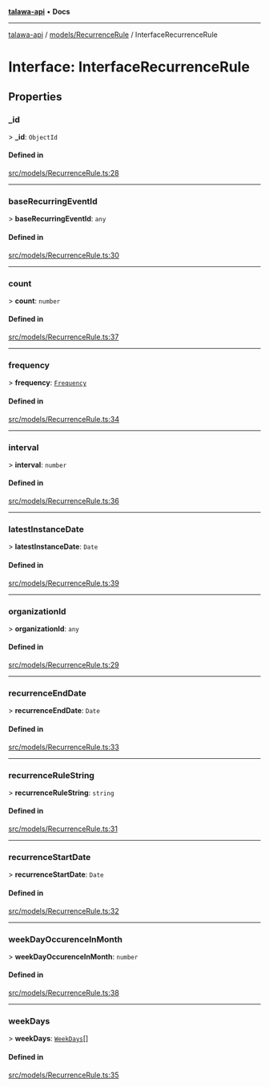 [**talawa-api**](../../../README.md) • **Docs**

***

[talawa-api](../../../modules.md) / [models/RecurrenceRule](../README.md) / InterfaceRecurrenceRule

# Interface: InterfaceRecurrenceRule

## Properties

### \_id

\> **\_id**: `ObjectId`

#### Defined in

[src/models/RecurrenceRule.ts:28](https://github.com/PalisadoesFoundation/talawa-api/blob/7fc9f13527dc6ead651f268e58527dcc279b95bc/src/models/RecurrenceRule.ts#L28)

***

### baseRecurringEventId

\> **baseRecurringEventId**: `any`

#### Defined in

[src/models/RecurrenceRule.ts:30](https://github.com/PalisadoesFoundation/talawa-api/blob/7fc9f13527dc6ead651f268e58527dcc279b95bc/src/models/RecurrenceRule.ts#L30)

***

### count

\> **count**: `number`

#### Defined in

[src/models/RecurrenceRule.ts:37](https://github.com/PalisadoesFoundation/talawa-api/blob/7fc9f13527dc6ead651f268e58527dcc279b95bc/src/models/RecurrenceRule.ts#L37)

***

### frequency

\> **frequency**: [`Frequency`](../enumerations/Frequency.md)

#### Defined in

[src/models/RecurrenceRule.ts:34](https://github.com/PalisadoesFoundation/talawa-api/blob/7fc9f13527dc6ead651f268e58527dcc279b95bc/src/models/RecurrenceRule.ts#L34)

***

### interval

\> **interval**: `number`

#### Defined in

[src/models/RecurrenceRule.ts:36](https://github.com/PalisadoesFoundation/talawa-api/blob/7fc9f13527dc6ead651f268e58527dcc279b95bc/src/models/RecurrenceRule.ts#L36)

***

### latestInstanceDate

\> **latestInstanceDate**: `Date`

#### Defined in

[src/models/RecurrenceRule.ts:39](https://github.com/PalisadoesFoundation/talawa-api/blob/7fc9f13527dc6ead651f268e58527dcc279b95bc/src/models/RecurrenceRule.ts#L39)

***

### organizationId

\> **organizationId**: `any`

#### Defined in

[src/models/RecurrenceRule.ts:29](https://github.com/PalisadoesFoundation/talawa-api/blob/7fc9f13527dc6ead651f268e58527dcc279b95bc/src/models/RecurrenceRule.ts#L29)

***

### recurrenceEndDate

\> **recurrenceEndDate**: `Date`

#### Defined in

[src/models/RecurrenceRule.ts:33](https://github.com/PalisadoesFoundation/talawa-api/blob/7fc9f13527dc6ead651f268e58527dcc279b95bc/src/models/RecurrenceRule.ts#L33)

***

### recurrenceRuleString

\> **recurrenceRuleString**: `string`

#### Defined in

[src/models/RecurrenceRule.ts:31](https://github.com/PalisadoesFoundation/talawa-api/blob/7fc9f13527dc6ead651f268e58527dcc279b95bc/src/models/RecurrenceRule.ts#L31)

***

### recurrenceStartDate

\> **recurrenceStartDate**: `Date`

#### Defined in

[src/models/RecurrenceRule.ts:32](https://github.com/PalisadoesFoundation/talawa-api/blob/7fc9f13527dc6ead651f268e58527dcc279b95bc/src/models/RecurrenceRule.ts#L32)

***

### weekDayOccurenceInMonth

\> **weekDayOccurenceInMonth**: `number`

#### Defined in

[src/models/RecurrenceRule.ts:38](https://github.com/PalisadoesFoundation/talawa-api/blob/7fc9f13527dc6ead651f268e58527dcc279b95bc/src/models/RecurrenceRule.ts#L38)

***

### weekDays

\> **weekDays**: [`WeekDays`](../enumerations/WeekDays.md)[]

#### Defined in

[src/models/RecurrenceRule.ts:35](https://github.com/PalisadoesFoundation/talawa-api/blob/7fc9f13527dc6ead651f268e58527dcc279b95bc/src/models/RecurrenceRule.ts#L35)
